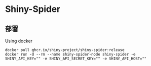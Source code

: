 # Shiny-Spider

## 部署
Using docker

```
docker pull ghcr.io/shiny-project/shiny-spider:release
docker run -d --rm --name shiny-spider-node shiny-spider -e SHINY_API_KEY="" -e SHINY_API_SECRET_KEY="" -e SHINY_API_HOST=""
```